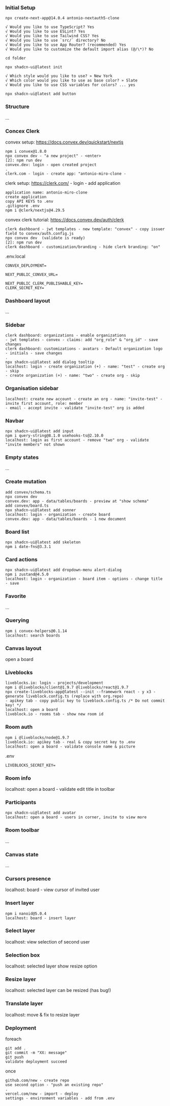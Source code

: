 ### Initial Setup

`npx create-next-app@14.0.4 antonio-nextauth5-clone`
```
√ Would you like to use TypeScript? Yes
√ Would you like to use ESLint? Yes
√ Would you like to use Tailwind CSS? Yes
√ Would you like to use `src/` directory? No
√ Would you like to use App Router? (recommended) Yes
√ Would you like to customize the default import alias (@/\*)? No
```
`cd folder`

`npx shadcn-ui@latest init`
```
√ Which style would you like to use? » New York
√ Which color would you like to use as base color? » Slate
√ Would you like to use CSS variables for colors? ... yes
```

`npx shadcn-ui@latest add button`

### Structure 

...

### Concex Clerk

convex setup: https://docs.convex.dev/quickstart/nextjs
``` 
npm i convex@1.8.0
npx convex dev - "a new project" - <enter>
[2]: npm run dev
convex.dev: login - open created project
.
clerk.com - login - create app: "antonio-miro-clone - 
```

clerk setup: https://clerk.com/ - login - add application
```
application name: antonio-miro-clone
create application
copy API KEYS to .env
.gitignore .env
npm i @clerk/nextjs@4.29.5
```

convex clerk tutorial: https://docs.convex.dev/auth/clerk
```
clerk dashboard - jwt templates - new template: "convex" - copy issuer field to convex/auth.config.js
npx convex dev  (validate is ready)
[2]: npm run dev
clerk dashboard - customization/branding - hide clerk branding: "on"
```

.env.local
```
CONVEX_DEPLOYMENT=

NEXT_PUBLIC_CONVEX_URL=

NEXT_PUBLIC_CLERK_PUBLISHABLE_KEY=
CLERK_SECRET_KEY=
```

### Dashboard layout

...

### Sidebar

```
clerk dashboard: organizations - enable organizations
- jwt templates - convex - claims: add "org_role" & "org_id" - save changes
clerk dashboard: customizations - avatars - Default organization logo - initials - save changes
.
npx shadcn-ui@latest add dialog tooltip
localhost: login - create organization (+) - name: "test" - create org - skip
- create organization (+) - name: "two" - create org - skip
```

### Organisation sidebar

```
localhost: create new account - create an org - name: "invite-test" - invite first account, role: member
- email - accept invite - validate "invite-test" org is added
```

### Navbar

```
npx shadcn-ui@latest add input
npm i query-string@8.1.0 usehooks-ts@2.10.0
localhost: login as first account - remove "two" org - validate "invite members" not shown
```

### Empty states

...

### Create mutation

```
add convex/schema.ts
npx convex dev
convex.dev: app - data/tables/boards - preview at "show schema"
add convex/board.ts
npx shadcn-ui@latest add sonner
localhost: login - organization - create board
convex.dev: app - data/tables/boards - 1 new document
```

### Board list

```
npx shadcn-ui@latest add skeleton
npm i date-fns@3.3.1
```

### Card actions

```
npx shadcn-ui@latest add dropdown-menu alert-dialog
npm i zustand@4.5.0
localhost: login - organization - board item - options - change title - save
```

### Favorite

...

### Querying

```
npm i convex-helpers@0.1.14
localhost: search boards
```

### Canvas layout

open a board

### Liveblocks

```
liveblocks.io: login - projects/development
npm i @liveblocks/client@1.9.7 @liveblocks/react@1.9.7
npx create-liveblocks-app@latest --init --framework react - y x3 - generate liveblock.config.ts (replace with org.repo)
- apikey tab - copy public key to liveblock.config.ts /* Do not commit key! */
localhost: open a board
liveblock.io - rooms tab - show new room id
```

### Room auth

```
npm i @liveblocks/node@1.9.7
liveblock.io: apikey tab - real & copy secret key to .env
localhost: open a board - validate console name & picture
```

.env
```
LIVEBLOCKS_SECRET_KEY=
```

### Room info

localhost: open a board - validate edit title in toolbar

### Participants

```
npx shadcn-ui@latest add avatar
localhost: open a board - users in corner, invite to view more
```

### Room toolbar

...

### Canvas state

...

### Cursors presence

localhost: board - view cursor of invited user

### Insert layer

``` 
npm i nanoid@5.0.4
localhost: board - insert layer
```

### Select layer

localhost: view selection of second user

### Selection box

localhost: selected layer show resize option

### Resize layer

localhost: selected layer can be resized (has bug!)

### Translate layer

localhost: move & fix to resize layer

### Deployment

foreach
```
git add .
git commit -m "XX: message"
git push
validate deployment succeed
```

once
```
github.com/new - create repo
use second option - "push an existing repo"
.
vercel.com/new - import - deploy
settings - environment variables - add from .env
```
